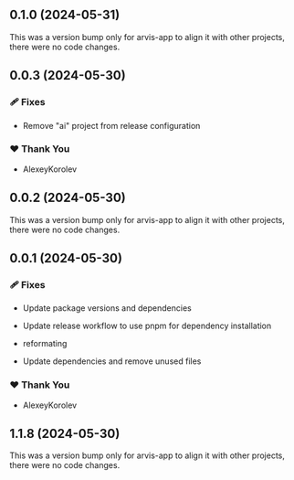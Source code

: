 ## 0.1.0 (2024-05-31)

This was a version bump only for arvis-app to align it with other projects, there were no code changes.

## 0.0.3 (2024-05-30)


### 🩹 Fixes

- Remove "ai" project from release configuration


### ❤️  Thank You

- AlexeyKorolev

## 0.0.2 (2024-05-30)

This was a version bump only for arvis-app to align it with other projects, there were no code changes.

## 0.0.1 (2024-05-30)


### 🩹 Fixes

- Update package versions and dependencies

- Update release workflow to use pnpm for dependency installation

- reformating

- Update dependencies and remove unused files


### ❤️  Thank You

- AlexeyKorolev

## 1.1.8 (2024-05-30)

This was a version bump only for arvis-app to align it with other projects, there were no code changes.